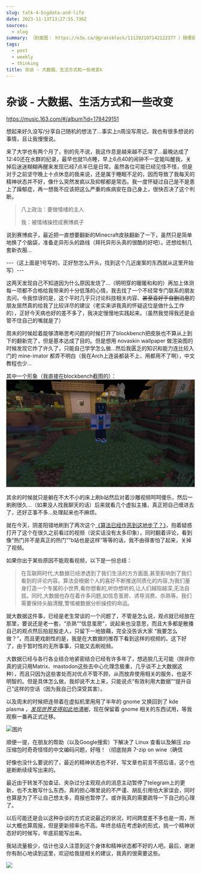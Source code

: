 ```yaml
---
slug: talk-4-bigdata-and-life
date: 2023-11-13T13:27:55.736Z
sources:
  - xlog
summary: （封面图： https://o3o.ca/@grassblock/111392107142122377 ）随便乱写的，应该算是周报吧。
tags:
  - post
  - weekly
  - thinking
title: 杂谈 - 大数据、生活方式和一些改变k
---
```


# 杂谈 - 大数据、生活方式和一些改变

https://music.163.com/#/album?id=178429151

想起来好久没写/分享自己随机的想法了...事实上n周没写周记，我也有很多想说的事情，且让我慢慢说。

来了大学也有两个月了，别的先不说，我这作息是越来越不正常了...最晚达成了12:40还在水群的纪录，最早也就11点睡，早上6点40的闹钟不一定能叫醒我，关掉后迷迷糊糊再醒来发现已经7点半已是日常。虽然各位可能已经见怪不怪，但是对于之前坚守晚上十点休息的我来说，还是属于睡眠不足的，因而导致了我每天的精神状态并不好，像什么突然发疯以及抑郁都是常态。我一度怀疑过自己是不是患上了躁郁症，再一想我不应该把这么严重的疾病安在自己身上，很快否决了这个判断。
> 八上政治：要做情绪的主人
> 
> 我：被情绪操控成赛博疯子

说到赛博疯子，最近把一直想要翻新的Minecraft皮肤翻新了一下，虽然只是简单地换了个脑袋，准备走异形头的路线（拜托异形头真的很酷的好吧）。还想绘制几套新衣服...

---（这上面是1号写的，正好愁怎么开头，找到这个几近废案的东西就从这里开始写）---

这两天发现自己不知道因为什么原因发烧了...（明明穿的暖暖和和的）再加上体测每一项都不合格给我带来的十分低落的心情，我去找了一个不经常专门联系的朋友去问，令我惊讶的是，这个平时几乎只讨论科技相关内容、~~甚至喜好于自删消息~~的朋友居然真的给我了比较详尽的建议（老实来讲我真的怀疑这位是做什么工作的），正好今天病也好的差不多了，我决定慢慢地实践起来。（虽然我觉得我还是会管不住自己的嘴就是了）

周末的时候趁着能够清晰思考问题的时候打开了blockbench把皮肤也不算从上到下的翻新完了，但是基本达成了目的。但是想用 novaskin wallpaper 做渲染图的时候发现它炸了许久了，只能自己学学怎么做...然后我匮乏的知识和能力连比较入门的 mine-imator 都弄不明白（我在Arch上连装都装不上、用都用不了啊），中文教程也少...

其中一个形象（我直接在blockbench截图的）：
![其中一个形象](../../../assets/img/xlog-attachments/QmbomSnVcbeSnQcsEv4tgQk7g9th6iaqdCCRCXSuzkZvMH.png)


其余的时候就只是躺在不大不小的床上刷b站然后对着沙雕视频呵呵傻乐，然后一刷刷很久...（如果没人找我聊天的话）后来就看几个虚拟主播，真正把自己缠进去了，还好正事不多...处理起来也不麻烦。

就在今天，阴差阳错地刷到了两次这个[《算法已经作恶到这地步了？》](https://www.bilibili.com/video/BV16u4y187Fd/)，抱着疑惑打开了这个在很久之前看过的视频（说实话没有太多印象），同时翻着评论，看到像“热门并不是真正的热门”“b站也是这样”等等的话，我不由得害怕了起来，关掉了视频。

如果你出于某些原因不能观看视频，以下是一份总结：

> 在互联网时代,大数据已经渗透到了我们生活的方方面面,甚至影响到了我们看到的评论内容。算法会根据个人的喜好不断推送同质化的内容,为我们量身打造一个专属的小世界,看你想看的,听你想听的,让人们越陷越深,无法自拔。同时,大数据也存在着许多问题,如信息茧房、诱导消费、杀熟等。我们需要保持头脑清醒,警惕被数据分析操控的命运。

就大数据这件事，已经是老生常谈的一个问题了，不管是怎么说，观点就已经放在那里，要说还是老一套，“杀熟”“信息茧房”，说起来也没意思，而且大多都是散播自己的观点然后拍屁股走人，只留下一地狼藉，完全没告诉大家 “我要怎么做？”，而且更戏剧性的是，我是在大数据的推荐下看到这样的视频的。这下好了，由于暂时性的无所事事，只能又去刷视频。

大数据已经与各行各业结合地紧密结合已经有许多年了，想逃脱几无可能（除非你真的说只用Matrix、mastodon这些去中心化理念极重，几乎谈不上大数据这种），而且只因为这些害处而对优点不管不顾，从而放弃使用相关的服务，也是不明智的。但是具体怎么做，我却说不太上来，只能说点“有效利用大数据”“提升自己”这样的空话（因为我自己仍深受其害）。

以及周末的时候把连带着在虚拟机里用用了半年的 gnome 又换回到了 kde plasma ，*[发现世界变得如此地清晰](https://nya.one/notes/9lyw58vgskjw0rm7)*，现在保留着 gnome 相关的东西试用，等我观察一番再正式迁移。

![图片](/img/xlog-attachments/Qmd5UKtqNwtShnginSSDEtacXasUtikqWqvmzFrW58GrKn.png)

顺便一提，在朋友的帮助（以及Google搜索）下解决了 Linux 查看以及解压 zip 压缩包时奇奇怪怪的中文编码问题，好哦！（彻底抛弃 7-zip on wine（确信

好像也没什么要说的了，最近的精神状态也不好，写文章也前言不搭后语，这个也是断断续续写出来的。

最近由于转发不加查证、夹杂过分主观观点的消息主动暂停了telegram上的更新，也不太敢写什么东西，真的担心哪里说的不严谨、胡乱引用怕大家误会，同时也算是为了不让自己想太多，周报也暂停了。或许我真的需要疏导一下自己的心理了。

以后可能还是会以这种杂谈的方式说说最近的状况，时间跨度差不多也是一周，所以大概也算周报，但是更新频率也不高。年终总结在考虑新的形式，挑一个精神状态好的时候写，年底前能写出来。

我站流量极少，估计也没人注意到这个身体和精神状态都不好的人吧。最后，谢谢你有耐心地读到这里，欢迎给我提相关的建议，我真的很需要这些。

![](/img/xlog-attachments/QmYqJsZoo3HeuNdztZVNHFrLxMQgk9QyoUW6p3LmsMbUh9.jpeg)